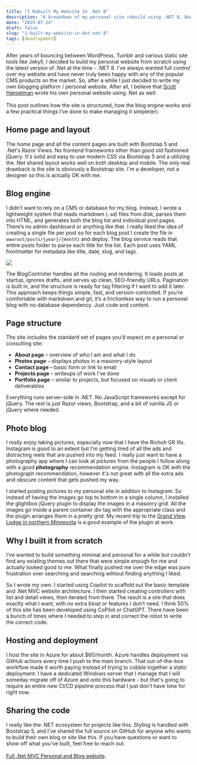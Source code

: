 ```yaml
---
title: "I Rebuilt My Website In .Net 8"
description: "A breakdown of my personal site rebuild using .NET 8, Bootstrap, and markdown-powered blogging."
date: "2025-07-24"
draft: false
slug: "i-built-my-website-in-dot-net-8"
tags: [development]
---
```


<section>
    <p>
        After years of bouncing between WordPress, Tumblr and various static site tools like Jekyll, I decided to build my personal website from scratch using the latest version of .Net at the time - .NET 8. I’ve always wanted full control over my website and have never truly been happy with any of the popular CMS products on the market. So, after a while I just decided to write my own blogging platform / personal website. After all, I believe that <a href="https://www.hanselman.com/" target="_blank">Scott Hanselman</a> wrote his own personal website using .Net as well. 
        </br></br>
        This post outlines how the site is structured, how the blog engine works and a few practical things I’ve done to make managing it simple(er).
    </p>
    <h2>
        Home page and layout
    </h2>
    <p>
        The home page and all the content pages are built with Bootstap 5 and .Net's Razor Views. No frontend frameworks other than good old fashioned jQuery. It's solid and easy to use modern CSS via Bootstrap 5 and a utilizing the .Net shared layout works well on both desktop and mobile. The only real drawback is the site is obviously a Bootstrap site. I'm a developer, not a designer so this is actually OK with me.
    </p>
    <h2>
    Blog engine
</h2>
<p>
    I didn’t want to rely on a CMS or database for my blog. Instead, I wrote a lightweight system that reads markdown (<code>.md</code>) files from disk, parses them into HTML, and generates both the blog list and individual post pages. There’s no admin dashboard or anything like that. I really liked the idea of creating a single file per post so for each blog post I create the file in <code>wwwroot/posts/{year}/{month}</code> and deploy. The blog service reads that entire posts folder to parse each title for the list. Each post uses YAML frontmatter for metadata like title, date, slug, and tags.
    <div>
        <img src="/images/2025/posts_list.png"  />
    </div>
</p>
<p>
    The BlogController handles all the routing and rendering. It loads posts at startup, ignores drafts, and serves up clean, SEO-friendly URLs. Pagination is built in, and the structure is ready for tag filtering if I want to add it later. This approach keeps things simple, fast, and version-controlled. If you’re comfortable with markdown and git, it’s a frictionless way to run a personal blog with no database dependency. Just code and content.
</p>
<h2>
    Page structure
</h2>
<p>
    The site includes the standard set of pages you’d expect on a personal or consulting site:
    <ul>
        <li><strong>About page</strong> – overview of who I am and what I do</li>
        <li><strong>Photos page</strong> – displays photos in a masonry-style layout</li>
        <li><strong>Contact page</strong> – basic form or link to email</li>
        <li><strong>Projects page</strong> – writeups of work I’ve done</li>
        <li><strong>Portfolio page</strong> – similar to projects, but focused on visuals or client deliverables</li>
    </ul>
    Everything runs server-side in .NET. No JavaScript frameworks except for jQuery. The rest is just Razor views, Bootstrap, and a bit of vanilla JS or jQuery where needed.
</p>
<h2>
    Photo blog
</h2>
<p>
    I really enjoy taking pictures, especially now that I have the Richoh GR IIIx. Instagram is good to an extent but I'm getting tired of all the ads and distracting reels that are pushed into my feed. I really just want to have a photography app where I can look at pictures from the people I follow along with a good <strong>photography</strong> recommendation engine. Instagram is OK with the photograph recommendation, however it's not great with all the extra ads and obscure content that gets pushed my way. 
</p>
<p>
    I started posting pictures to my personal site in addition to Instagram. So instead of having the images go top to bottom in a single column, I installed the glightbox jQuery plugin to display the images in a masonry grid. All the images go inside a parent container div tag with the appropriate class and the plugin arranges them in a pretty grid. My recent trip to the <a href="/blog/grand-view-lodge">Grand View Lodge in northern Minnesota</a> is a good example of the plugin at work.
</p>
<h2>
    Why I built it from scratch
</h2>
<p>
    I’ve wanted to build something minimal and personal for a while but couldn't find any existing themes out there that were simple enough for me and actually looked good to me. What finally pushed me over the edge was pure frustration over searching and searching wihtout finding anything I liked.
</p>
<p>
    So I wrote my own. I started using Copilot to scaffold out the basic template and .Net MVC website architecture. I then started creating controllers with list and detail views, then iterated from there. The result is a site that does exactly what I want, with no extra bloat or features I don’t need. I think 50% of this site has been developed using CoPilot or ChatGPT. There have been a bunch of times where I needed to step in and correct the robot to write the correct code. 
</p>

<h2>
    Hosting and deployment
</h2>
<p>
    I host the site in Azure for about $60/month. Azure handles deployment via GitHub actions every time I push to the main branch. That out-of-the-box workflow made it worth paying instead of trying to cobble together a static deployment. I have a dedicated Windows server that I manage that I will someday migrate off of Azure and onto this hardware - but that's going to require an entire new CI/CD pipeline process that I just don't have time for right now.
</p>

<h2>
    Sharing the code
</h2>
<p>
    I really like the .NET ecosystem for projects like this. Styling is handled with Bootstrap 5, and I’ve shared the full source on GitHub for anyone who wants to build their own blog or site like this. If you have questions or want to show off what you’ve built, feel free to reach out.<br /><br />
    <a href="https://github.com/clintmcmahon/personal-website" target="_blank">Full .Net MVC Personal and Blog website</a>.
</p>
</section>
